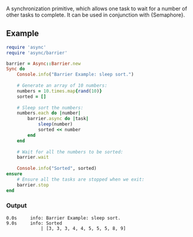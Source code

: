 A synchronization primitive, which allows one task to wait for a number of other tasks to complete. It can be used in conjunction with {Semaphore}.


## Example

~~~ ruby
require 'async'
require 'async/barrier'

barrier = Async::Barrier.new
Sync do
	Console.info("Barrier Example: sleep sort.")
	
	# Generate an array of 10 numbers:
	numbers = 10.times.map{rand(10)}
	sorted = []
	
	# Sleep sort the numbers:
	numbers.each do |number|
		barrier.async do |task|
			sleep(number)
			sorted << number
		end
	end
	
	# Wait for all the numbers to be sorted:
	barrier.wait
	
	Console.info("Sorted", sorted)
ensure
	# Ensure all the tasks are stopped when we exit:
	barrier.stop
end
~~~

### Output

~~~
0.0s     info: Barrier Example: sleep sort.
9.0s     info: Sorted
             | [3, 3, 3, 4, 4, 5, 5, 5, 8, 9]
~~~
